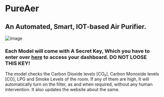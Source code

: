 # PureAer
## An Automated, Smart, IOT-based Air Purifier.

![image](https://user-images.githubusercontent.com/85351846/208238698-c82a2554-d116-4d94-a8c4-141601222ab6.png)

### Each Model will come with A Secret Key, Which you have to enter over [here](https://bumblebee-3.github.io/PureAer/login.html) to access your dashboard. DO NOT LOOSE THIS KEY!
The model checks the Carbon Dioxide levels [CO₂], Carbon Monoxide levels [CO], LPG and Smoke Levels of the room. If any of them are high, It will automatically turn on the filter, as and when required, without any human intervention.
It also updates the website about the same. 
